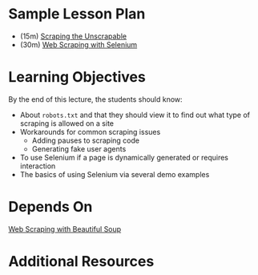 # Sample Lesson Plan


- (15m) [Scraping the Unscrapable](advanced_scraping.ipynb)
- (30m) [Web Scraping with Selenium](web_scraping_selenium.ipynb)

# Learning Objectives

By the end of this lecture, the students should know:

- About `robots.txt` and that they should view it to find out what type of scraping is allowed on a site
- Workarounds for common scraping issues
  - Adding pauses to scraping code
  - Generating fake user agents
- To use Selenium if a page is dynamically generated or requires interaction
- The basics of using Selenium via several demo examples

# Depends On

[Web Scraping with Beautiful Soup](../web-scraping-beautifulsoup)

# Additional Resources